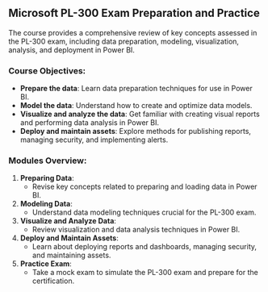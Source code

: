 ## Microsoft PL-300 Exam Preparation and Practice

The course provides a comprehensive review of key concepts assessed in the PL-300 exam, including data preparation, modeling, visualization, analysis, and deployment in Power BI.

### Course Objectives:
- **Prepare the data**: Learn data preparation techniques for use in Power BI.
- **Model the data**: Understand how to create and optimize data models.
- **Visualize and analyze the data**: Get familiar with creating visual reports and performing data analysis in Power BI.
- **Deploy and maintain assets**: Explore methods for publishing reports, managing security, and implementing alerts.

### Modules Overview:
1. **Preparing Data**:
   - Revise key concepts related to preparing and loading data in Power BI.
2. **Modeling Data**:
   - Understand data modeling techniques crucial for the PL-300 exam.
3. **Visualize and Analyze Data**:
   - Review visualization and data analysis techniques in Power BI.
4. **Deploy and Maintain Assets**:
   - Learn about deploying reports and dashboards, managing security, and maintaining assets.
5. **Practice Exam**:
   - Take a mock exam to simulate the PL-300 exam and prepare for the certification.

